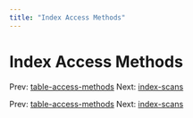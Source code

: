 ```yaml
---
title: "Index Access Methods"
---
```


# Index Access Methods

Prev: [table-access-methods](table-access-methods.md)
Next: [index-scans](index-scans.md)

Prev: [table-access-methods](table-access-methods.md)
Next: [index-scans](index-scans.md)
